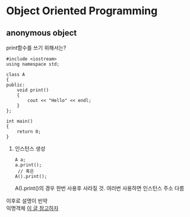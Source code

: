 # Object Oriented Programming
## anonymous object

print함수를 쓰기 위해서는?
```
#include <iostream>
using namespace std;

class A
{
public:
    void print()
    {
        cout << "Hello" << endl;
    }
};

int main()
{
    return 0;
}
```
1. 인스턴스 생성
   ```
   A a;
   a.print();
    // 혹은 
   A().print();
   ```
   A().print()의 경우 한번 사용후 사라질 것. 여러번 사용하면 인스턴스 주소 다름



이후로 설명이 빈약  
익명객체 [이 글 참고하자](https://assortrock.com/236)
